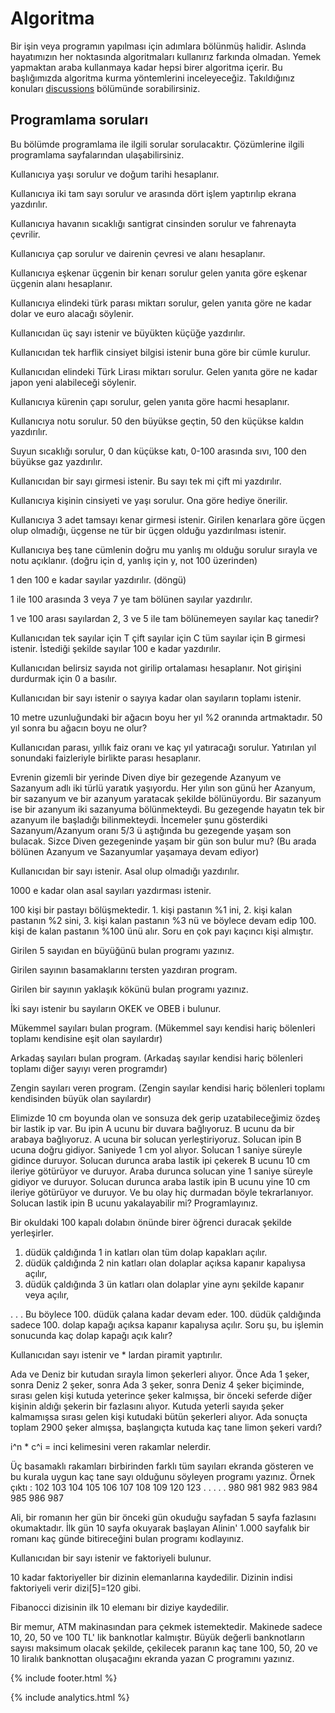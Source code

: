 # Algoritma

Bir işin veya programın yapılması için adımlara bölünmüş halidir. Aslında hayatımızın her noktasında algoritmaları kullanırız farkında olmadan. Yemek yapmaktan araba kullanmaya kadar hepsi birer algoritma içerir. Bu başlığımızda algoritma kurma yöntemlerini inceleyeceğiz. Takıldığınız konuları [discussions](https://github.com/sonsuzus/sonsuzus.github.io/discussions) bölümünde sorabilirsiniz.

## Programlama soruları

Bu bölümde programlama ile ilgili sorular sorulacaktır. Çözümlerine ilgili programlama sayfalarından ulaşabilirsiniz.

Kullanıcıya yaşı sorulur ve doğum tarihi hesaplanır.

Kullanıcıya iki tam sayı sorulur ve arasında dört işlem yaptırılıp ekrana yazdırılır.

Kullanıcıya havanın sıcaklığı santigrat cinsinden sorulur ve fahrenayta çevrilir.

Kullanıcıya çap sorulur ve dairenin çevresi ve alanı hesaplanır.

Kullanıcıya eşkenar üçgenin bir kenarı sorulur gelen yanıta göre eşkenar üçgenin alanı hesaplanır.

Kullanıcıya elindeki türk parası miktarı sorulur, gelen yanıta göre ne kadar dolar ve euro alacağı söylenir.

Kullanıcıdan üç sayı istenir ve büyükten küçüğe yazdırılır.

Kullanıcıdan tek harflik cinsiyet bilgisi istenir buna göre bir cümle kurulur.

Kullanıcıdan elindeki Türk Lirası miktarı sorulur. Gelen yanıta göre ne kadar japon yeni alabileceği söylenir.

Kullanıcıya kürenin çapı sorulur, gelen yanıta göre hacmi hesaplanır.

Kullanıcıya notu sorulur. 50 den büyükse geçtin, 50 den küçükse kaldın yazdırılır.

Suyun sıcaklığı sorulur, 0 dan küçükse katı, 0-100 arasında sıvı, 100 den büyükse gaz yazdırılır.

Kullanıcıdan bir sayı girmesi istenir. Bu sayı tek mi çift mi yazdırılır.

Kullanıcıya kişinin cinsiyeti ve yaşı sorulur. Ona göre hediye önerilir.

Kullanıcıya 3 adet tamsayı kenar girmesi istenir. Girilen kenarlara göre üçgen olup olmadığı, üçgense ne tür bir üçgen olduğu yazdırılması istenir.

Kullanıcıya beş tane cümlenin doğru mu yanlış mı olduğu sorulur sırayla ve notu açıklanır. (doğru için d, yanlış için y, not 100 üzerinden)

1 den 100 e kadar sayılar yazdırılır. (döngü)

1 ile 100 arasında 3 veya 7 ye tam bölünen sayılar yazdırılır.

1 ve 100 arası sayılardan 2, 3 ve 5 ile tam bölünemeyen sayılar kaç tanedir?

Kullanıcıdan tek sayılar için T çift sayılar için C tüm sayılar için B girmesi istenir. İstediği şekilde sayılar 100 e kadar yazdırılır.

Kullanıcıdan belirsiz sayıda not girilip ortalaması hesaplanır. Not girişini durdurmak için 0 a basılır.

Kullanıcıdan bir sayı istenir o sayıya kadar olan sayıların toplamı istenir.

10 metre uzunluğundaki bir ağacın boyu her yıl %2 oranında artmaktadır. 50 yıl sonra bu ağacın boyu ne olur? 

Kullanıcıdan parası, yıllık faiz oranı ve kaç yıl yatıracağı sorulur. Yatırılan yıl sonundaki faizleriyle birlikte parası hesaplanır.

Evrenin gizemli bir yerinde Diven diye bir gezegende Azanyum ve Sazanyum adlı iki türlü yaratık yaşıyordu. Her yılın son günü her Azanyum, bir sazanyum ve bir azanyum yaratacak şekilde bölünüyordu. Bir sazanyum ise bir azanyum iki sazanyuma bölünmekteydi. Bu gezegende hayatın tek bir azanyum ile başladığı bilinmekteydi. İncemeler şunu gösterdiki Sazanyum/Azanyum oranı 5/3 ü aştığında bu gezegende yaşam son bulacak. Sizce Diven gezegeninde yaşam bir gün son bulur mu? (Bu arada bölünen Azanyum ve Sazanyumlar yaşamaya devam ediyor)

Kullanıcıdan bir sayı istenir. Asal olup olmadığı yazdırılır.

1000 e kadar olan asal sayıları yazdırması istenir.

100 kişi bir pastayı bölüşmektedir. 1. kişi pastanın %1 ini, 2. kişi kalan pastanın %2 sini, 3. kişi kalan pastanın %3 nü ve böylece devam edip 100. kişi de kalan pastanın %100 ünü alır. Soru en çok payı kaçıncı kişi almıştır.

Girilen 5 sayıdan en büyüğünü bulan programı yazınız.

Girilen sayının basamaklarını tersten yazdıran program.

Girilen bir sayının yaklaşık kökünü bulan programı yazınız.

İki sayı istenir bu sayıların OKEK ve OBEB i bulunur.

Mükemmel sayıları bulan program. (Mükemmel sayı kendisi hariç bölenleri toplamı kendisine eşit olan sayılardır)

Arkadaş sayıları bulan program. (Arkadaş sayılar kendisi hariç bölenleri toplamı diğer sayıyı veren programdır)

Zengin sayıları veren program. (Zengin sayılar kendisi hariç bölenleri toplamı kendisinden büyük olan sayılardır)

Elimizde 10 cm boyunda olan ve sonsuza dek gerip uzatabileceğimiz özdeş bir lastik ip var. Bu ipin A ucunu bir duvara bağlıyoruz. B ucunu da bir arabaya bağlıyoruz. A ucuna bir solucan yerleştiriyoruz. Solucan ipin B ucuna doğru gidiyor. Saniyede 1 cm yol alıyor. Solucan 1 saniye süreyle gidince duruyor. Solucan durunca araba lastik ipi çekerek B ucunu 10 cm ileriye götürüyor ve duruyor. Araba durunca solucan yine 1 saniye süreyle gidiyor ve duruyor. Solucan durunca araba lastik ipin B ucunu yine 10 cm ileriye götürüyor ve duruyor. Ve bu olay hiç durmadan böyle tekrarlanıyor. Solucan lastik ipin B ucunu yakalayabilir mi? Programlayınız.

Bir okuldaki 100 kapalı dolabın önünde birer öğrenci duracak şekilde yerleşirler.
1. düdük çaldığında 1 in katları olan tüm dolap kapakları açılır.
2. düdük çaldığında 2 nin katları olan dolaplar açıksa kapanır kapalıysa açılır,
3. düdük çaldığında 3 ün katları olan dolaplar yine aynı şekilde kapanır veya açılır,

. . .
Bu böylece 100. düdük çalana kadar devam eder. 100. düdük çaldığında sadece 100. dolap kapağı açıksa kapanır kapalıysa açılır.
Soru şu, bu işlemin sonucunda kaç dolap kapağı açık kalır? 

Kullanıcıdan sayı istenir ve * lardan piramit yaptırılır.

Ada ve Deniz bir kutudan sırayla limon şekerleri alıyor. Önce Ada 1 şeker, sonra Deniz 2 şeker, sonra Ada 3 şeker, sonra Deniz 4 şeker biçiminde, sırası gelen kişi kutuda yeterince şeker kalmışsa, bir önceki seferde diğer kişinin aldığı şekerin bir fazlasını alıyor. Kutuda yeterli sayıda şeker kalmamışsa sırası gelen kişi kutudaki bütün şekerleri alıyor. Ada sonuçta toplam 2900 şeker almışsa, başlangıçta kutuda kaç tane limon şekeri vardı?

i^n * c^i = inci kelimesini veren rakamlar nelerdir.

Üç basamaklı rakamları birbirinden farklı tüm sayıları ekranda gösteren ve bu kurala uygun kaç tane sayı olduğunu söyleyen programı yazınız.
Örnek çıktı : 102 103 104 105 106 107 108 109 120 123 . . . . . 980 981 982 983 984 985 986 987

Ali, bir romanın her gün bir önceki gün okuduğu sayfadan 5 sayfa fazlasını okumaktadır. İlk gün 10 sayfa okuyarak başlayan Alinin' 1.000 sayfalık bir romanı kaç günde bitireceğini bulan programı kodlayınız.

Kullanıcıdan bir sayı istenir ve faktoriyeli bulunur.

10 kadar faktoriyeller bir dizinin elemanlarına kaydedilir. Dizinin indisi faktoriyeli verir dizi[5]=120 gibi.

Fibanocci dizisinin ilk 10 elemanı bir diziye kaydedilir.

Bir memur, ATM makinasından para çekmek istemektedir. Makinede sadece 10, 20, 50 ve 100 TL' lik banknotlar kalmıştır. Büyük değerli banknotların sayısı maksimum olacak şekilde, çekilecek paranın kaç tane 100, 50, 20 ve 10 liralık banknottan oluşacağını ekranda yazan C programını yazınız.

{% include footer.html %}

{% include analytics.html %}
